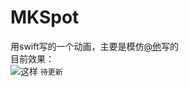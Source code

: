 # MKSpot
用swift写的一个动画，主要是模仿[@他](http://zyden.vicp.cc/preloader/)写的	
目前效果：	
![这样](http://cl.ly/320U1u3p2l3i/MKSpot.gif)
`待更新`
